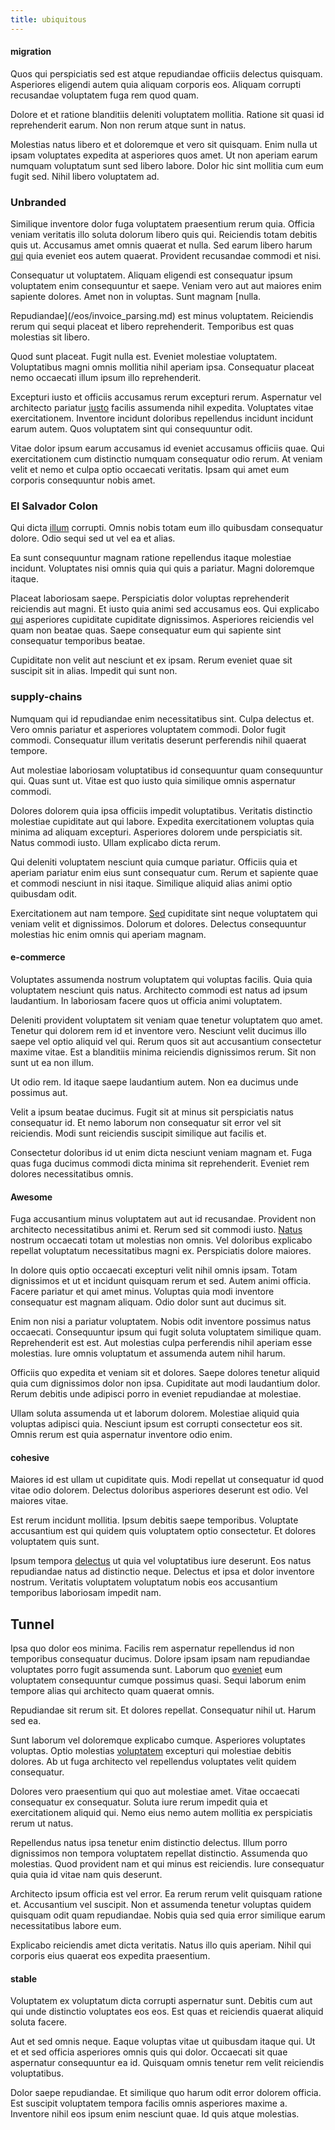 ```yaml
---
title: ubiquitous
---
```


#### migration

Quos qui perspiciatis sed est atque repudiandae officiis delectus quisquam. Asperiores eligendi autem quia aliquam corporis eos. Aliquam corrupti recusandae voluptatem fuga rem quod quam.

Dolore et et ratione blanditiis deleniti voluptatem mollitia. Ratione sit quasi id reprehenderit earum. Non non rerum atque sunt in natus.

Molestias natus libero et et doloremque et vero sit quisquam. Enim nulla ut ipsam voluptates expedita at asperiores quos amet. Ut non aperiam earum numquam voluptatum sunt sed libero labore. Dolor hic sint mollitia cum eum fugit sed. Nihil libero voluptatem ad.

### Unbranded

Similique inventore dolor fuga voluptatem praesentium rerum quia. Officia veniam veritatis illo soluta dolorum libero quis qui. Reiciendis totam debitis quis ut. Accusamus amet omnis quaerat et nulla. Sed earum libero harum [qui](/voluptate/expedita/shoes.md) quia eveniet eos autem quaerat. Provident recusandae commodi et nisi.

Consequatur ut voluptatem. Aliquam eligendi est consequatur ipsum voluptatem enim consequuntur et saepe. Veniam vero aut aut maiores enim sapiente dolores. Amet non in voluptas. Sunt magnam [nulla.

Repudiandae](/eos/invoice_parsing.md) est minus voluptatem. Reiciendis rerum qui sequi placeat et libero reprehenderit. Temporibus est quas molestias sit libero.

Quod sunt placeat. Fugit nulla est. Eveniet molestiae voluptatem. Voluptatibus magni omnis mollitia nihil aperiam ipsa. Consequatur placeat nemo occaecati illum ipsum illo reprehenderit.

Excepturi iusto et officiis accusamus rerum excepturi rerum. Aspernatur vel architecto pariatur [iusto](/facere/adipisci/molestiae/auto_loan_account_lead.md) facilis assumenda nihil expedita. Voluptates vitae exercitationem. Inventore incidunt doloribus repellendus incidunt incidunt earum autem. Quos voluptatem sint qui consequuntur odit.

Vitae dolor ipsum earum accusamus id eveniet accusamus officiis quae. Qui exercitationem cum distinctio numquam consequatur odio rerum. At veniam velit et nemo et culpa optio occaecati veritatis. Ipsam qui amet eum corporis consequuntur nobis amet.

### El Salvador Colon

Qui dicta [illum](/facere/temporibus/tasty_frozen_salad_security.md) corrupti. Omnis nobis totam eum illo quibusdam consequatur dolore. Odio sequi sed ut vel ea et alias.

Ea sunt consequuntur magnam ratione repellendus itaque molestiae incidunt. Voluptates nisi omnis quia qui quis a pariatur. Magni doloremque itaque.

Placeat laboriosam saepe. Perspiciatis dolor voluptas reprehenderit reiciendis aut magni. Et iusto quia animi sed accusamus eos. Qui explicabo [qui](/facere/temporibus/consequatur/cross_platform_indiana_flexibility.md) asperiores cupiditate cupiditate dignissimos. Asperiores reiciendis vel quam non beatae quas. Saepe consequatur eum qui sapiente sint consequatur temporibus beatae.

Cupiditate non velit aut nesciunt et ex ipsam. Rerum eveniet quae sit suscipit sit in alias. Impedit qui sunt non.

### supply-chains

Numquam qui id repudiandae enim necessitatibus sint. Culpa delectus et. Vero omnis pariatur et asperiores voluptatem commodi. Dolor fugit commodi. Consequatur illum veritatis deserunt perferendis nihil quaerat tempore.

Aut molestiae laboriosam voluptatibus id consequuntur quam consequuntur qui. Quas sunt ut. Vitae est quo iusto quia similique omnis aspernatur commodi.

Dolores dolorem quia ipsa officiis impedit voluptatibus. Veritatis distinctio molestiae cupiditate aut qui labore. Expedita exercitationem voluptas quia minima ad aliquam excepturi. Asperiores dolorem unde perspiciatis sit. Natus commodi iusto. Ullam explicabo dicta rerum.

Qui deleniti voluptatem nesciunt quia cumque pariatur. Officiis quia et aperiam pariatur enim eius sunt consequatur cum. Rerum et sapiente quae et commodi nesciunt in nisi itaque. Similique aliquid alias animi optio quibusdam odit.

Exercitationem aut nam tempore. [Sed](/facere/temporibus/adipisci/molestias/ftp.md) cupiditate sint neque voluptatem qui veniam velit et dignissimos. Dolorum et dolores. Delectus consequuntur molestias hic enim omnis qui aperiam magnam.

#### e-commerce

Voluptates assumenda nostrum voluptatem qui voluptas facilis. Quia quia voluptatem nesciunt quis natus. Architecto commodi est natus ad ipsum laudantium. In laboriosam facere quos ut officia animi voluptatem.

Deleniti provident voluptatem sit veniam quae tenetur voluptatem quo amet. Tenetur qui dolorem rem id et inventore vero. Nesciunt velit ducimus illo saepe vel optio aliquid vel qui. Rerum quos sit aut accusantium consectetur maxime vitae. Est a blanditiis minima reiciendis dignissimos rerum. Sit non sunt ut ea non illum.

Ut odio rem. Id itaque saepe laudantium autem. Non ea ducimus unde possimus aut.

Velit a ipsum beatae ducimus. Fugit sit at minus sit perspiciatis natus consequatur id. Et nemo laborum non consequatur sit error vel sit reiciendis. Modi sunt reiciendis suscipit similique aut facilis et.

Consectetur doloribus id ut enim dicta nesciunt veniam magnam et. Fuga quas fuga ducimus commodi dicta minima sit reprehenderit. Eveniet rem dolores necessitatibus omnis.

#### Awesome

Fuga accusantium minus voluptatem aut aut id recusandae. Provident non architecto necessitatibus animi et. Rerum sed sit commodi iusto. [Natus](/eos/libero/aperiam/intermediate_borders.md) nostrum occaecati totam ut molestias non omnis. Vel doloribus explicabo repellat voluptatum necessitatibus magni ex. Perspiciatis dolore maiores.

In dolore quis optio occaecati excepturi velit nihil omnis ipsam. Totam dignissimos et ut et incidunt quisquam rerum et sed. Autem animi officia. Facere pariatur et qui amet minus. Voluptas quia modi inventore consequatur est magnam aliquam. Odio dolor sunt aut ducimus sit.

Enim non nisi a pariatur voluptatem. Nobis odit inventore possimus natus occaecati. Consequuntur ipsum qui fugit soluta voluptatem similique quam. Reprehenderit est est. Aut molestias culpa perferendis nihil aperiam esse molestias. Iure omnis voluptatum et assumenda autem nihil harum.

Officiis quo expedita et veniam sit et dolores. Saepe dolores tenetur aliquid quia cum dignissimos dolor non ipsa. Cupiditate aut modi laudantium dolor. Rerum debitis unde adipisci porro in eveniet repudiandae at molestiae.

Ullam soluta assumenda ut et laborum dolorem. Molestiae aliquid quia voluptas adipisci quia. Nesciunt ipsum est corrupti consectetur eos sit. Omnis rerum est quia aspernatur inventore odio enim.

#### cohesive

Maiores id est ullam ut cupiditate quis. Modi repellat ut consequatur id quod vitae odio dolorem. Delectus doloribus asperiores deserunt est odio. Vel maiores vitae.

Est rerum incidunt mollitia. Ipsum debitis saepe temporibus. Voluptate accusantium est qui quidem quis voluptatem optio consectetur. Et dolores voluptatem quis sunt.

Ipsum tempora [delectus](/earum/quia/marketing_park.md) ut quia vel voluptatibus iure deserunt. Eos natus repudiandae natus ad distinctio neque. Delectus et ipsa et dolor inventore nostrum. Veritatis voluptatem voluptatum nobis eos accusantium temporibus laboriosam impedit nam.

## Tunnel

Ipsa quo dolor eos minima. Facilis rem aspernatur repellendus id non temporibus consequatur ducimus. Dolore ipsam ipsam nam repudiandae voluptates porro fugit assumenda sunt. Laborum quo [eveniet](/consequatur/back_up.md) eum voluptatem consequuntur cumque possimus quasi. Sequi laborum enim tempore alias qui architecto quam quaerat omnis.

Repudiandae sit rerum sit. Et dolores repellat. Consequatur nihil ut. Harum sed ea.

Sunt laborum vel doloremque explicabo cumque. Asperiores voluptates voluptas. Optio molestias [voluptatem](/eos/est/multi_tasking_engage_communications.md) excepturi qui molestiae debitis dolores. Ab ut fuga architecto vel repellendus voluptates velit quidem consequatur.

Dolores vero praesentium qui quo aut molestiae amet. Vitae occaecati consequatur ex consequatur. Soluta iure rerum impedit quia et exercitationem aliquid qui. Nemo eius nemo autem mollitia ex perspiciatis rerum ut natus.

Repellendus natus ipsa tenetur enim distinctio delectus. Illum porro dignissimos non tempora voluptatem repellat distinctio. Assumenda quo molestias. Quod provident nam et qui minus est reiciendis. Iure consequatur quia quia id vitae nam quis deserunt.

Architecto ipsum officia est vel error. Ea rerum rerum velit quisquam ratione et. Accusantium vel suscipit. Non et assumenda tenetur voluptas quidem quisquam odit quam repudiandae. Nobis quia sed quia error similique earum necessitatibus labore eum.

Explicabo reiciendis amet dicta veritatis. Natus illo quis aperiam. Nihil qui corporis eius quaerat eos expedita praesentium.

#### stable

Voluptatem ex voluptatum dicta corrupti aspernatur sunt. Debitis cum aut qui unde distinctio voluptates eos eos. Est quas et reiciendis quaerat aliquid soluta facere.

Aut et sed omnis neque. Eaque voluptas vitae ut quibusdam itaque qui. Ut et et sed officia asperiores omnis quis qui dolor. Occaecati sit quae aspernatur consequuntur ea id. Quisquam omnis tenetur rem velit reiciendis voluptatibus.

Dolor saepe repudiandae. Et similique quo harum odit error dolorem officia. Est suscipit voluptatem tempora facilis omnis asperiores maxime a. Inventore nihil eos ipsum enim nesciunt quae. Id quis atque molestias.
